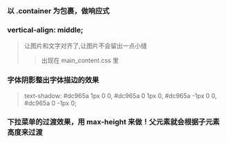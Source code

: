### 以 .container 为包裹，做响应式

### vertical-align: middle;

> 让图片和文字对齐了,让图片不会留出一点小缝
>
> > 出现在 main_content.css 里

### 字体阴影整出字体描边的效果

> text-shadow: #dc965a 1px 0 0, #dc965a 0 1px 0, #dc965a -1px 0 0, #dc965a 0 -1px 0;

### 下拉菜单的过渡效果，用 max-height 来做！父元素就会根据子元素高度来过渡
